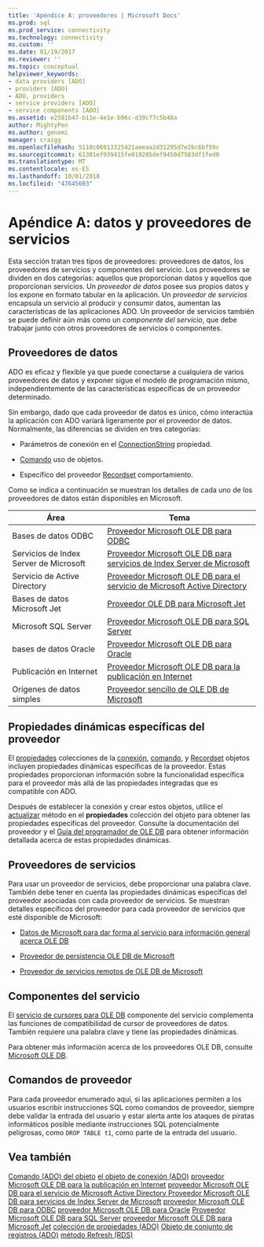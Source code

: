 ```yaml
---
title: 'Apéndice A: proveedores | Microsoft Docs'
ms.prod: sql
ms.prod_service: connectivity
ms.technology: connectivity
ms.custom: ''
ms.date: 01/19/2017
ms.reviewer: ''
ms.topic: conceptual
helpviewer_keywords:
- data providers [ADO]
- providers [ADO]
- ADO, providers
- service providers [ADO]
- service components [ADO]
ms.assetid: e2581b47-b11e-4e1e-b96c-d39c77c5b48a
author: MightyPen
ms.author: genemi
manager: craigg
ms.openlocfilehash: 5110c06913325421aeeaa2d31295d7e2bc6bf59c
ms.sourcegitcommit: 61381ef939415fe019285def9450d7583df1fed0
ms.translationtype: MT
ms.contentlocale: es-ES
ms.lasthandoff: 10/01/2018
ms.locfileid: "47645603"
---
```

# <a name="appendix-a-data-and-service-providers"></a>Apéndice A: datos y proveedores de servicios
Esta sección tratan tres tipos de proveedores: proveedores de datos, los proveedores de servicios y componentes del servicio. Los proveedores se dividen en dos categorías: aquellos que proporcionan datos y aquellos que proporcionan servicios. Un *proveedor de datos* posee sus propios datos y los expone en formato tabular en la aplicación. Un *proveedor de servicios* encapsula un servicio al producir y consumir datos, aumentan las características de las aplicaciones ADO. Un proveedor de servicios también se puede definir aún más como un *componente del servicio*, que debe trabajar junto con otros proveedores de servicios o componentes.

## <a name="data-providers"></a>Proveedores de datos
 ADO es eficaz y flexible ya que puede conectarse a cualquiera de varios proveedores de datos y exponer sigue el modelo de programación mismo, independientemente de las características específicas de un proveedor determinado.

 Sin embargo, dado que cada proveedor de datos es único, cómo interactúa la aplicación con ADO variará ligeramente por el proveedor de datos. Normalmente, las diferencias se dividen en tres categorías:

-   Parámetros de conexión en el [ConnectionString](../../../ado/reference/ado-api/connectionstring-property-ado.md) propiedad.

-   [Comando](../../../ado/reference/ado-api/command-object-ado.md) uso de objetos.

-   Específico del proveedor [Recordset](../../../ado/reference/ado-api/recordset-object-ado.md) comportamiento.

 Como se indica a continuación se muestran los detalles de cada uno de los proveedores de datos están disponibles en Microsoft.

|Área|Tema|
|----------|-----------|
|Bases de datos ODBC|[Proveedor Microsoft OLE DB para ODBC](../../../ado/guide/appendixes/microsoft-ole-db-provider-for-odbc.md)|
|Servicios de Index Server de Microsoft|[Proveedor Microsoft OLE DB para servicios de Index Server de Microsoft](../../../ado/guide/appendixes/microsoft-ole-db-provider-for-microsoft-indexing-service.md)|
|Servicio de Active Directory|[Proveedor Microsoft OLE DB para el servicio de Microsoft Active Directory](../../../ado/guide/appendixes/microsoft-ole-db-provider-for-microsoft-active-directory-service.md)|
|Bases de datos Microsoft Jet|[Proveedor OLE DB para Microsoft Jet](../../../ado/guide/appendixes/microsoft-ole-db-provider-for-microsoft-jet.md)|
|Microsoft SQL Server|[Proveedor Microsoft OLE DB para SQL Server](../../../ado/guide/appendixes/microsoft-ole-db-provider-for-sql-server.md)|
|bases de datos Oracle|[Proveedor Microsoft OLE DB para Oracle](../../../ado/guide/appendixes/microsoft-ole-db-provider-for-oracle.md)|
|Publicación en Internet|[Proveedor Microsoft OLE DB para la publicación en Internet](../../../ado/guide/appendixes/microsoft-ole-db-provider-for-internet-publishing.md)|
|Orígenes de datos simples|[Proveedor sencillo de OLE DB de Microsoft](../../../ado/guide/appendixes/microsoft-ole-db-simple-provider.md)|

## <a name="provider-specific-dynamic-properties"></a>Propiedades dinámicas específicas del proveedor
 El [propiedades](../../../ado/reference/ado-api/properties-collection-ado.md) colecciones de la [conexión](../../../ado/reference/ado-api/connection-object-ado.md), [comando](../../../ado/reference/ado-api/command-object-ado.md), y [Recordset](../../../ado/reference/ado-api/recordset-object-ado.md) objetos incluyen propiedades dinámicas específicas de la proveedor. Estas propiedades proporcionan información sobre la funcionalidad específica para el proveedor más allá de las propiedades integradas que es compatible con ADO.

 Después de establecer la conexión y crear estos objetos, utilice el [actualizar](../../../ado/reference/ado-api/refresh-method-ado.md) método en el **propiedades** colección del objeto para obtener las propiedades específicas del proveedor. Consulte la documentación del proveedor y el [Guía del programador de OLE DB](http://msdn.microsoft.com/3c5e2dd5-35e5-4a93-ac3a-3818bb43bbf8) para obtener información detallada acerca de estas propiedades dinámicas.

## <a name="service-providers"></a>Proveedores de servicios
 Para usar un proveedor de servicios, debe proporcionar una palabra clave. También debe tener en cuenta las propiedades dinámicas específicas del proveedor asociadas con cada proveedor de servicios. Se muestran detalles específicos del proveedor para cada proveedor de servicios que esté disponible de Microsoft:

-   [Datos de Microsoft para dar forma al servicio para información general acerca OLE DB](../../../ado/guide/appendixes/microsoft-data-shaping-service-for-ole-db-ado-service-provider.md)

-   [Proveedor de persistencia OLE DB de Microsoft](../../../ado/guide/appendixes/microsoft-ole-db-persistence-provider-ado-service-provider.md)

-   [Proveedor de servicios remotos de OLE DB de Microsoft](../../../ado/guide/appendixes/microsoft-ole-db-remoting-provider-ado-service-provider.md)

## <a name="service-components"></a>Componentes del servicio
 El [servicio de cursores para OLE DB](../../../ado/guide/appendixes/microsoft-cursor-service-for-ole-db-ado-service-component.md) componente del servicio complementa las funciones de compatibilidad de cursor de proveedores de datos. También requiere una palabra clave y tiene las propiedades dinámicas.

 Para obtener más información acerca de los proveedores OLE DB, consulte [Microsoft OLE DB](https://msdn.microsoft.com/library/windows/desktop/ms722784.aspx).

## <a name="provider-commands"></a>Comandos de proveedor
 Para cada proveedor enumerado aquí, si las aplicaciones permiten a los usuarios escribir instrucciones SQL como comandos de proveedor, siempre debe validar la entrada del usuario y estar alerta ante los ataques de piratas informáticos posible mediante instrucciones SQL potencialmente peligrosas, como `DROP TABLE t1`, como parte de la entrada del usuario.

## <a name="see-also"></a>Vea también
 [Comando (ADO) del objeto](../../../ado/reference/ado-api/command-object-ado.md) [el objeto de conexión (ADO)](../../../ado/reference/ado-api/connection-object-ado.md) [proveedor Microsoft OLE DB para la publicación en Internet](../../../ado/guide/appendixes/microsoft-ole-db-provider-for-internet-publishing.md) [proveedor Microsoft OLE DB para el servicio de Microsoft Active Directory ](../../../ado/guide/appendixes/microsoft-ole-db-provider-for-microsoft-active-directory-service.md) [Proveedor Microsoft OLE DB para servicios de Index Server de Microsoft](../../../ado/guide/appendixes/microsoft-ole-db-provider-for-microsoft-indexing-service.md) [proveedor Microsoft OLE DB para ODBC](../../../ado/guide/appendixes/microsoft-ole-db-provider-for-odbc.md) [proveedor Microsoft OLE DB para Oracle](../../../ado/guide/appendixes/microsoft-ole-db-provider-for-oracle.md) [Proveedor Microsoft OLE DB para SQL Server](../../../ado/guide/appendixes/microsoft-ole-db-provider-for-sql-server.md) [proveedor Microsoft OLE DB para Microsoft Jet](../../../ado/guide/appendixes/microsoft-ole-db-provider-for-microsoft-jet.md) [colección de propiedades (ADO)](../../../ado/reference/ado-api/properties-collection-ado.md) [ Objeto de conjunto de registros (ADO)](../../../ado/reference/ado-api/recordset-object-ado.md) [método Refresh (RDS)](../../../ado/reference/rds-api/refresh-method-rds.md)
